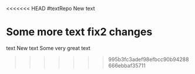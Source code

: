 <<<<<<< HEAD
#textRepo
New text

Some more text
fix2 changes
=======
text
New text
Some very great text
>>>>>>> 995b3fc3adef98efbcc90b94288666ebbaf35711
